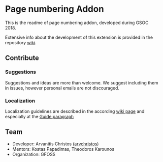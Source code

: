 # Page numbering Addon
This is the readme of page numbering addon, developed during GSOC 2018. 

Extensive info about the development of this extension is provided in the repository [wiki](https://github.com/eellak/gsoc2018-librecust/wiki). 

## Contribute 
### Suggestions 
Suggestions and ideas are more than welcome. We suggest including them in issues, however personal emails are not discouraged.

### Localization 
Localization guidelines are described in the according [wiki page](https://github.com/eellak/gsoc2018-librecust/wiki/Localization) and especially at the [Guide paragraph](https://github.com/eellak/gsoc2018-librecust/wiki/Localization#how-to-localize-librecust-extensions)

## Team 
* Developer: Arvanitis Christos ([arvchristos](https://github.com/arvchrihttps://github.com/eellak/gsoc2018-librecust/wiki/Localization#how-to-localize-librecust-extensionsstos))
* Mentors: Kostas Papadimas, Theodoros Karounos
* Organization: GFOSS 